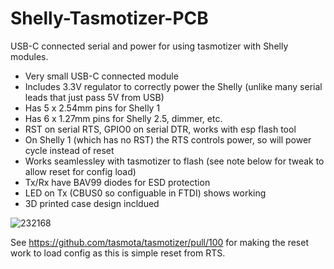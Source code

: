 # Shelly-Tasmotizer-PCB

USB-C connected serial and power for using tasmotizer with Shelly modules.

- Very small USB-C connected module
- Includes 3.3V regulator to correctly power the Shelly (unlike many serial leads that just pass 5V from USB)
- Has 5 x 2.54mm pins for Shelly 1
- Has 6 x 1.27mm pins for Shelly 2.5, dimmer, etc.
- RST on serial RTS, GPIO0 on serial DTR, works with esp flash tool
- On Shelly 1 (which has no RST) the RTS controls power, so will power cycle instead of reset
- Works seamlessley with tasmotizer to flash (see note below for tweak to allow reset for config load)
- Tx/Rx have BAV99 diodes for ESD protection
- LED on Tx (CBUS0 so configuable in FTDI) shows working
- 3D printed case design incldued

![232168](https://user-images.githubusercontent.com/996983/128397165-5d7cc128-e5e6-4c20-b499-182e5d7e9472.jpg)

See https://github.com/tasmota/tasmotizer/pull/100 for making the reset work to load config as this is simple reset from RTS.
